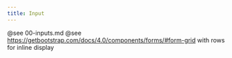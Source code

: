 ```yaml
---
title: Input
---
```


@see 00-inputs.md
@see https://getbootstrap.com/docs/4.0/components/forms/#form-grid with rows for inline display